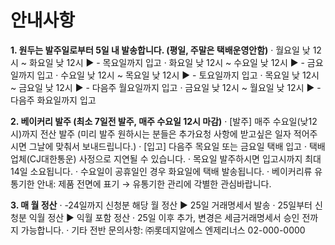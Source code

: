 # **안내사항**

**1. 원두는 발주일로부터 5일 내 발송합니다. (평일, 주말은 택배운영안함)**
· 월요일 낮 12시 ~ 화요일 낮 12시 ▶ - 목요일까지 입고
· 화요일 낮 12시 ~ 수요일 낮 12시 ▶ - 금요일까지 입고
· 수요일 낮 12시 ~ 목요일 낮 12시 ▶ - 토요일까지 입고
· 목요일 낮 12시 ~ 금요일 낮 12시 ▶ - 다음주 월요일까지 입고
· 금요일 낮 12시 ~ 월요일 낮 12시 ▶ - 다음주 화요일까지 입고

**2. 베이커리 발주 (최소 7일전 발주, 매주 수요일 12시 마감)**
· [발주] 매주 수요일(낮12시)까지 전산 발주 (미리 발주 원하시는 분들은 추가요청 사항에 받고싶은 일자 적어주시면 그날에 맞춰서 보내드립니다.)
· [입고] 다음주 목요일 또는 금요일 택배 입고
· 택배업체(CJ대한통운) 사정으로 지연될 수 있습니다.
· 목요일 발주하시면 입고시까지 최대 14일 소요됩니다.
· 수요일이 공휴일인 경우 화요일에 택배 발송됩니다.
· 베이커리류 유통기한 안내: 제품 전면에 표기 → 유통기한 관리에 각별한 관심바랍니다.

**3. 매 월 정산**
· -24일까지 신청분 해당 월 정산 ▶ 25일 거래명세서 발송
· 25일부터 신청분 익월 정산 ▶ 익월 포함 정산
· 25일 이후 추가, 변경은 세금거래명세서 승인 전까지 가능합니다.
· 기타 전반 문의사항: ㈜롯데지알에스 엔제리너스 02-000-0000
